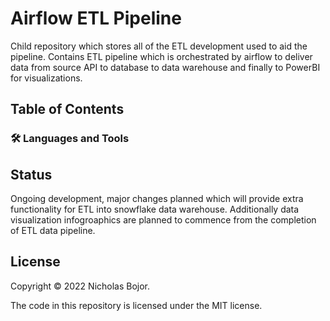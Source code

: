 # Airflow ETL Pipeline

Child repository which stores all of the ETL development used to aid the pipeline. Contains ETL pipeline which is orchestrated by airflow to deliver data from source API to database to data warehouse and finally to PowerBI for visualizations.

## Table of Contents

### :hammer_and_wrench: Languages and Tools

## Status

Ongoing development, major changes planned which will provide extra functionality for ETL into snowflake data warehouse.
Additionally data visualization infogroaphics are planned to commence from the completion of ETL data pipeline.

## License

Copyright ©  2022 Nicholas Bojor.

The code in this repository is licensed under the MIT license.
